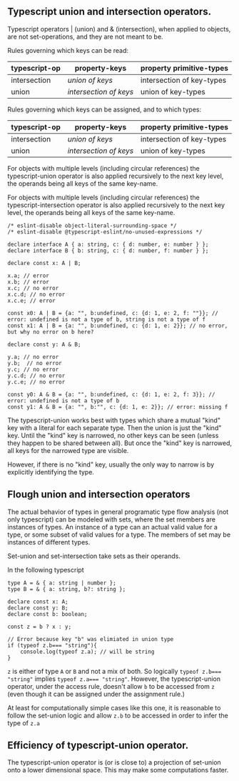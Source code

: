 
## Typescript union and intersection operators.

Typescript operators | (union) and & (intersection), when applied to objects, are not set-operations, and they are not meant to be.

Rules governing which keys can be read:

| typescript-op | property-keys | property primitive-types |
|---|---|---|
| intersection | *union of keys* | intersection of key-types |
| union | *intersection of keys* | union of key-types |

Rules governing which keys can be assigned, and to which types:

| typescript-op | property-keys | property primitive-types |
|---|---|---|
| intersection | *union of keys* | intersection of key-types |
| union | *intersection of keys* | union of key-types |


For objects with multiple levels (including circular references) the typescript-union operator is also
applied recursively to the next key level, the operands being all keys of the same key-name.

For objects with multiple levels (including circular references) the typescript-intersection operator is also
applied recursively to the next key level, the operands being all keys of the same key-name.


```
/* eslint-disable object-literal-surrounding-space */
/* eslint-disable @typescript-eslint/no-unused-expressions */

declare interface A { a: string, c: { d: number, e: number } };
declare interface B { b: string, c: { d: number, f: number } };

declare const x: A | B;

x.a; // error
x.b; // error
x.c; // no error
x.c.d; // no error
x.c.e; // error

const x0: A | B = {a: "", b:undefined, c: {d: 1, e: 2, f: ""}}; // error: undefined is not a type of b, string is not a type of f
const x1: A | B = {a: "", b:undefined, c: {d: 1, e: 2}}; // no error, but why no error on b here?

declare const y: A & B;

y.a; // no error
y.b;  // no error
y.c; // no error
y.c.d; // no error
y.c.e; // no error

const y0: A & B = {a: "", b:undefined, c: {d: 1, e: 2, f: 3}}; // error: undefined is not a type of b
const y1: A & B = {a: "", b:"", c: {d: 1, e: 2}}; // error: missing f
```

The typescript-union works best with types which share a mutual "kind" key with a literal for each separate type.
Then the union is just the "kind" key.  Until the "kind" key is narrowed, no other keys can be seen (unless they happen to be shared between all).
But once the "kind" key is narrowed, all keys for the narrowed type are visible.

However, if there is no "kind" key, usually the only way to narrow is by explicitly identifying the type.


## Flough union and intersection operators

The actual behavior of types in general programatic type flow analysis (not only typescript) can be modeled with sets, where the set members are instances of types.
An instance of a type can an actual valid value for a type, or some subset of valid values for a type.
The members of set may be instances of different types.

Set-union and set-intersection take sets as their operands.

In the following typescript
```
type A = & { a: string | number };
type B = & { a: string, b?: string };

declare const x: A;
declare const y: B;
declare const b: boolean;

const z = b ? x : y;

// Error because key "b" was elimiated in union type
if (typeof z.b=== "string"){
    console.log(typeof z.a); // will be string
}

```
`z` is either of type `A` or `B` and not a mix of both.
So logically `typeof z.b=== "string"` implies `typeof z.a=== "string"`.
However, the typescript-union operator, under the access rule, doesn't allow `b` to be accessed from `z` (even though it can be assigned under the assignment rule.)

At least for computationally simple cases like this one, it is reasonable to follow the set-union logic and allow `z.b` to be accessed in order to infer the type of `z.a`

## Efficiency of typescript-union operator.

The typescript-union operator is (or is close to) a projection of set-union onto a lower dimensional space.
This may make some computations faster.


